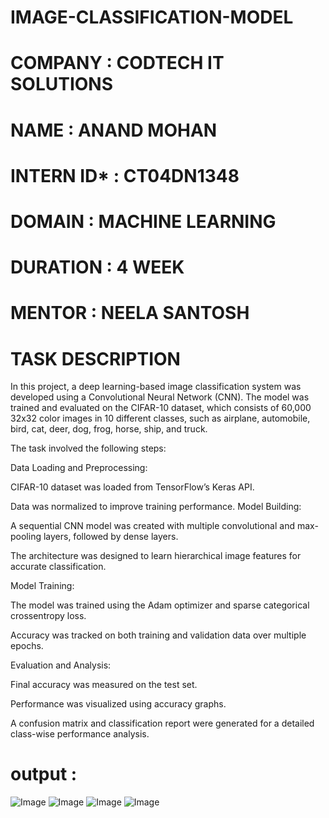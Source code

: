 # IMAGE-CLASSIFICATION-MODEL

# COMPANY : CODTECH IT SOLUTIONS

# NAME : ANAND MOHAN

# INTERN ID* : CT04DN1348

# DOMAIN : MACHINE LEARNING

# DURATION : 4 WEEK

# MENTOR : NEELA SANTOSH

# TASK DESCRIPTION 

In this project, a deep learning-based image classification system was developed using a Convolutional Neural Network (CNN). The model was trained and evaluated on the CIFAR-10 dataset, which consists of 60,000 32x32 color images in 10 different classes, such as airplane, automobile, bird, cat, deer, dog, frog, horse, ship, and truck.

The task involved the following steps:

Data Loading and Preprocessing:

CIFAR-10 dataset was loaded from TensorFlow’s Keras API.

Data was normalized to improve training performance.
Model Building:

A sequential CNN model was created with multiple convolutional and max-pooling layers, followed by dense layers.

The architecture was designed to learn hierarchical image features for accurate classification.

Model Training:

The model was trained using the Adam optimizer and sparse categorical crossentropy loss.

Accuracy was tracked on both training and validation data over multiple epochs.

Evaluation and Analysis:

Final accuracy was measured on the test set.

Performance was visualized using accuracy graphs.

A confusion matrix and classification report were generated for a detailed class-wise performance analysis.

# output :
![Image](https://github.com/user-attachments/assets/8f4bd161-4b92-470f-a4b9-6c6c012d5eae)
![Image](https://github.com/user-attachments/assets/87c30e70-0649-4a39-99b4-802ea3d19889)
![Image](https://github.com/user-attachments/assets/33fc616f-dfb8-416b-9956-e69a613351bd)
![Image](https://github.com/user-attachments/assets/51319b49-18bd-40e7-8c2f-597d37f279ea)
